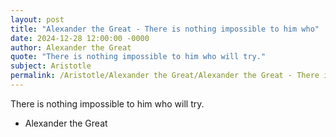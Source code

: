 ```yaml
---
layout: post
title: "Alexander the Great - There is nothing impossible to him who"
date: 2024-12-28 12:00:00 -0000
author: Alexander the Great
quote: "There is nothing impossible to him who will try."
subject: Aristotle
permalink: /Aristotle/Alexander the Great/Alexander the Great - There is nothing impossible to him who
---
```


There is nothing impossible to him who will try.

- Alexander the Great
